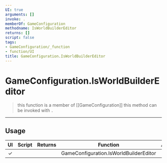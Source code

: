```yaml
---
UI: true
arguments: []
invoke: .
memberOf: GameConfiguration
methodname: IsWorldBuilderEditor
returns: []
script: false
tags:
- GameConfiguration/_function
- function/UI
title: GameConfiguration.IsWorldBuilderEditor
---
```

# GameConfiguration.IsWorldBuilderEditor
> this function is a member of [[GameConfiguration]]
> this method can be invoked with `.`
-----
## Usage
|  UI | Script | Returns | Function | Arguments |
|:---:|:------:|-------:|:--------:|:---------|
|✓| ||GameConfiguration.IsWorldBuilderEditor||
